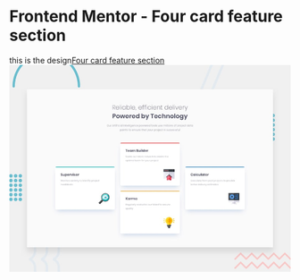 # Frontend Mentor - Four card feature section
this is the design[Four card feature section](https://aliherzalla.github.io/four-card-feature-section-master/)
![Design preview for the Four card feature section coding challenge](./design/desktop-preview.jpg)
